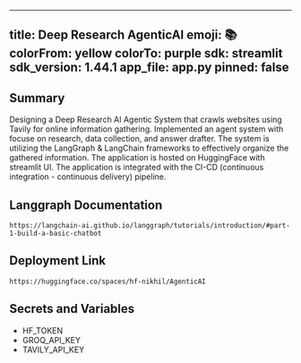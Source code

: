 
---
title: Deep Research AgenticAI
emoji: 📚
colorFrom: yellow
colorTo: purple
sdk: streamlit
sdk_version: 1.44.1
app_file: app.py
pinned: false
---

## Summary
Designing a Deep Research AI Agentic System that crawls websites using Tavily for online information gathering. Implemented an agent system with focuse on research, data collection, and answer drafter. The system is utilizing the LangGraph & LangChain frameworks to effectively organize the gathered information. The application is hosted on HuggingFace with streamlit UI. The application is integrated with the CI-CD (continuous integration - continuous delivery) pipeline.

## Langgraph Documentation
```
https://langchain-ai.github.io/langgraph/tutorials/introduction/#part-1-build-a-basic-chatbot
```

## Deployment Link
```
https://huggingface.co/spaces/hf-nikhil/AgenticAI
```

## Secrets and Variables
- HF_TOKEN
- GROQ_API_KEY
- TAVILY_API_KEY
